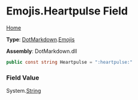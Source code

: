 # Emojis\.Heartpulse Field

[Home](../../../README.md)

**Type**: [DotMarkdown](../../README.md)\.[Emojis](../README.md)

**Assembly**: DotMarkdown\.dll

```csharp
public const string Heartpulse = ":heartpulse:"
```

### Field Value

System\.[String](https://docs.microsoft.com/en-us/dotnet/api/system.string)